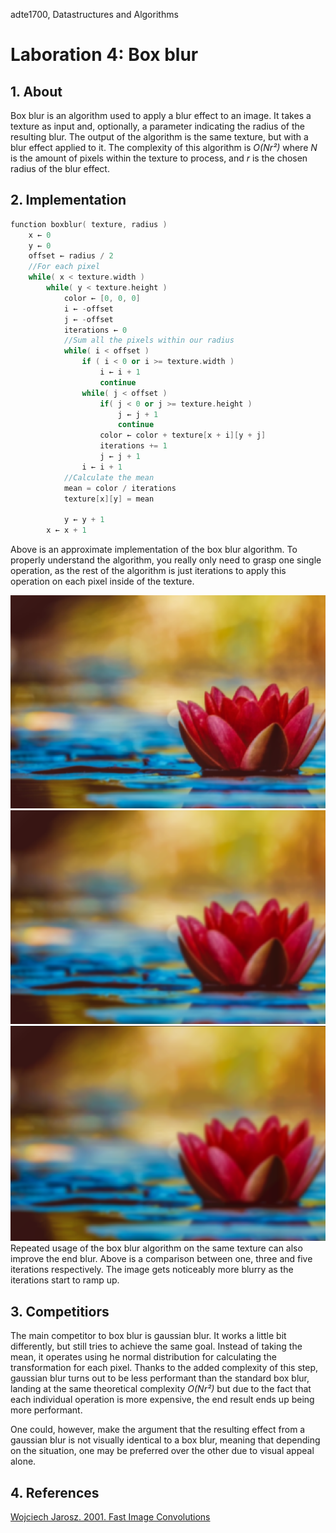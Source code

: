 adte1700, Datastructures and Algorithms

# Laboration 4: Box blur

## 1. About
Box blur is an algorithm used to apply a blur effect to an image. It takes a texture as input and, optionally, a parameter indicating the radius of
the resulting blur. The output of the algorithm is the same texture, but with a blur effect applied to it. The complexity of this algorithm is
*O(Nr²)*  where *N* is the amount of pixels within the texture to process, and *r* is the chosen radius of the blur effect.

## 2. Implementation
```cpp
function boxblur( texture, radius )
	x ← 0
	y ← 0
	offset ← radius / 2
	//For each pixel
	while( x < texture.width )
		while( y < texture.height )
			color ← [0, 0, 0]
			i ← -offset
			j ← -offset
			iterations ← 0
			//Sum all the pixels within our radius
			while( i < offset )
				if ( i < 0 or i >= texture.width ) 
					i ← i + 1
					continue
				while( j < offset )
					if( j < 0 or j >= texture.height ) 
						j ← j + 1
						continue
					color ← color + texture[x + i][y + j]
					iterations += 1
					j ← j + 1
				i ← i + 1
			//Calculate the mean
			mean = color / iterations
			texture[x][y] = mean

			y ← y + 1
		x ← x + 1
```

Above is an approximate implementation of the box blur algorithm. To properly understand the algorithm, you really only need to grasp one single 
operation, as the rest of the algorithm is just iterations to apply this operation on each pixel inside of the texture.

![](1iter.png)
![](3iter.png)
![](5iter.png)
Repeated usage of the box blur algorithm on the same texture can also improve the end blur.
Above is a comparison between one, three and five iterations respectively. The image gets noticeably more blurry as the iterations start to ramp up.


## 3. Competitiors

The main competitor to box blur is gaussian blur. It works a little bit differently, but still tries to achieve the same goal. Instead of taking the
mean, it operates using he normal distribution for calculating the transformation for each pixel. Thanks to the added complexity of this step, 
gaussian blur turns out to be less performant than the standard box blur, landing at the same theoretical complexity *O(Nr²)* but due to the fact 
that each individual operation is more expensive, the end result ends up being more performant. 

One could, however, make the argument that the 
resulting effect from a gaussian blur is not visually identical to a box blur, meaning that depending on the situation, one may be preferred over the
other due to visual appeal alone.

## 4. References

[Wojciech Jarosz. 2001. Fast Image Convolutions](https://web.archive.org/web/20060718054020/http://www.acm.uiuc.edu/siggraph/workshops/wjarosz_convolution_2001.pdf)
